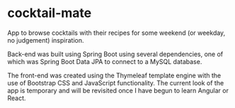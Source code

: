 # cocktail-mate
App to browse cocktails with their recipes for some weekend (or weekday, no judgement) inspiration.

Back-end was built using Spring Boot using several dependencies, one of which was Spring Boot Data JPA to connect to a MySQL database.

The front-end was created using the Thymeleaf template engine with the use of Bootstrap CSS and JavaScript functionality.
The current look of the app is temporary and will be revisited once I have begun to learn Angular or React.
